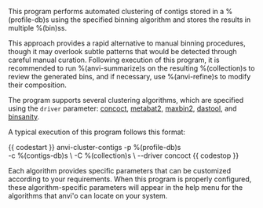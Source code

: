 This program performs automated clustering of contigs stored in a %(profile-db)s using the specified binning algorithm and stores the results in multiple %(bin)ss. 

This approach provides a rapid alternative to manual binning procedures, though it may overlook subtle patterns that would be detected through careful manual curation. Following execution of this program, it is recommended to run %(anvi-summarize)s on the resulting %(collection)s to review the generated bins, and if necessary, use %(anvi-refine)s to modify their composition. 

The program supports several clustering algorithms, which are specified using the `driver` parameter: [concoct](https://github.com/BinPro/CONCOCT/blob/develop/doc/source/index.rst), [metabat2](https://www.ncbi.nlm.nih.gov/pmc/articles/PMC6662567/), [maxbin2](https://academic.oup.com/bioinformatics/article/32/4/605/1744462), [dastool](https://github.com/cmks/DAS_Tool), and [binsanity](https://www.ncbi.nlm.nih.gov/pmc/articles/PMC5345454/). 

A typical execution of this program follows this format:

{{ codestart }}
anvi-cluster-contigs -p %(profile-db)s \
                     -c %(contigs-db)s \ 
                     -C %(collection)s \ 
                     --driver concoct
{{ codestop }}

Each algorithm provides specific parameters that can be customized according to your requirements. When this program is properly configured, these algorithm-specific parameters will appear in the help menu for the algorithms that anvi'o can locate on your system.
